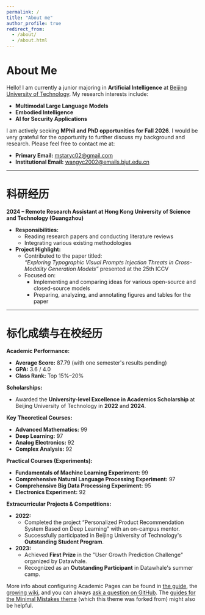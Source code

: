 ```yaml
---
permalink: /
title: "About me"
author_profile: true
redirect_from: 
  - /about/
  - /about.html
---
```


# About Me

Hello! I am currently a junior majoring in **Artificial Intelligence** at [Beijing University of Technology](https://www.bjut.edu.cn/). My research interests include:

- **Multimodal Large Language Models**
- **Embodied Intelligence**
- **AI for Security Applications**

I am actively seeking **MPhil and PhD opportunities for Fall 2026**. I would be very grateful for the opportunity to further discuss my background and research. Please feel free to contact me at:  
- **Primary Email:** mstaryc02@gmail.com  
- **Institutional Email:** wangyc2002@emails.bjut.edu.cn

---

# 科研经历

**2024 – Remote Research Assistant at Hong Kong University of Science and Technology (Guangzhou)**

- **Responsibilities:**
  - Reading research papers and conducting literature reviews
  - Integrating various existing methodologies
- **Project Highlight:**
  - Contributed to the paper titled:  
    *“Exploring Typographic Visual Prompts Injection Threats in Cross-Modality Generation Models”* presented at the 25th ICCV  
  - Focused on:
    - Implementing and comparing ideas for various open-source and closed-source models
    - Preparing, analyzing, and annotating figures and tables for the paper

---

# 标化成绩与在校经历

**Academic Performance:**

- **Average Score:** 87.79 (with one semester's results pending)
- **GPA:** 3.6 / 4.0  
- **Class Rank:** Top 15%–20%

**Scholarships:**

- Awarded the **University-level Excellence in Academics Scholarship** at Beijing University of Technology in **2022** and **2024**.

**Key Theoretical Courses:**

- **Advanced Mathematics:** 99
- **Deep Learning:** 97
- **Analog Electronics:** 92
- **Complex Analysis:** 92

**Practical Courses (Experiments):**

- **Fundamentals of Machine Learning Experiment:** 99
- **Comprehensive Natural Language Processing Experiment:** 97
- **Comprehensive Big Data Processing Experiment:** 95
- **Electronics Experiment:** 92

**Extracurricular Projects & Competitions:**

- **2022:**  
  - Completed the project “Personalized Product Recommendation System Based on Deep Learning” with an on-campus mentor.
  - Successfully participated in Beijing University of Technology's **Outstanding Student Program**.
- **2023:**  
  - Achieved **First Prize** in the "User Growth Prediction Challenge" organized by Datawhale.
  - Recognized as an **Outstanding Participant** in Datawhale's summer camp.

More info about configuring Academic Pages can be found in [the guide](https://academicpages.github.io/markdown/), the [growing wiki](https://github.com/academicpages/academicpages.github.io/wiki), and you can always [ask a question on GitHub](https://github.com/academicpages/academicpages.github.io/discussions). The [guides for the Minimal Mistakes theme](https://mmistakes.github.io/minimal-mistakes/docs/configuration/) (which this theme was forked from) might also be helpful.
